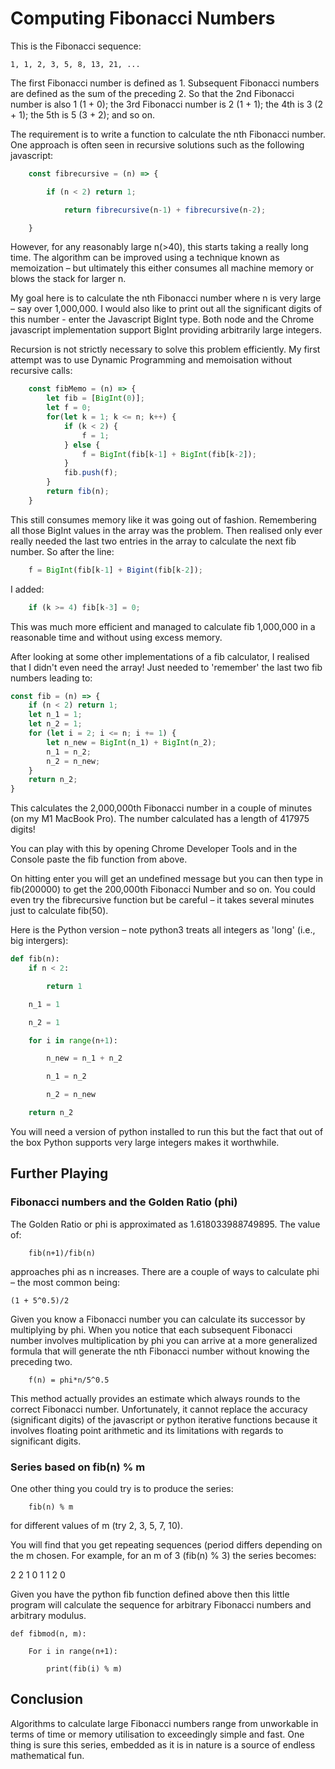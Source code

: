 # Computing Fibonacci Numbers

This is the Fibonacci sequence:

    1, 1, 2, 3, 5, 8, 13, 21, ...

The first Fibonacci number is defined as 1. Subsequent Fibonacci numbers are defined as the sum of the preceding 2. So that the 2nd Fibonacci number is also 1 (1 + 0); the 3rd Fibonacci number is 2 (1 + 1); the 4th is 3 (2 + 1); the 5th is 5 (3 + 2); and so on.

The requirement is to write a function to calculate the nth Fibonacci number. One approach is often seen in recursive solutions such as the following javascript:
```javascript
    const fibrecursive = (n) => {

        if (n < 2) return 1;

            return fibrecursive(n-1) + fibrecursive(n-2);

    }
```
However, for any reasonably large n(>40), this starts taking a really long time. The algorithm can be improved using a technique known as memoization – but ultimately this either consumes all machine memory or blows the stack for larger n.

My goal here is to calculate the nth Fibonacci number where n is very large – say over 1,000,000. I would also like to print out all the significant digits of this number - enter the Javascript BigInt type. Both node and the Chrome javascript implementation support BigInt providing arbitrarily large integers.

Recursion is not strictly necessary to solve this problem efficiently. My first attempt was to use Dynamic Programming and memoisation without recursive calls:
```javascript
    const fibMemo = (n) => {
        let fib = [BigInt(0)];
        let f = 0;
        for(let k = 1; k <= n; k++) {
            if (k < 2) {
                f = 1;
            } else {
                f = BigInt(fib[k-1] + BigInt(fib[k-2]);
            }
            fib.push(f);
        }
        return fib(n);
    }
```
This still consumes memory like it was going out of fashion. Remembering all those BigInt values in the array was the problem. Then realised only ever really needed the last two entries in the array to calculate the next fib number. So after the line:
```javascript
    f = BigInt(fib[k-1] + Bigint(fib[k-2]);
```
I added:
```javascript
    if (k >= 4) fib[k-3] = 0;
```
This was much more efficient and managed to calculate fib 1,000,000 in a reasonable time and without using excess memory.

After looking at some other implementations of a fib calculator, I realised that I didn't even need the array! Just needed to 'remember' the last two fib numbers leading to:
```javascript
const fib = (n) => {
    if (n < 2) return 1;
    let n_1 = 1;
    let n_2 = 1;
    for (let i = 2; i <= n; i += 1) {
        let n_new = BigInt(n_1) + BigInt(n_2);
        n_1 = n_2;
        n_2 = n_new;
    }
    return n_2;
}
```
This calculates the 2,000,000th Fibonacci number in a couple of minutes (on my M1 MacBook Pro). The number calculated has a length of 417975 digits!

You can play with this by opening Chrome Developer Tools and in the Console paste the fib function from above.

On hitting enter you will get an undefined message but you can then type in fib(200000) to get the 200,000th Fibonacci Number and so on. You could even try the fibrecursive function but be careful – it takes several minutes just to calculate fib(50).

Here is the Python version – note python3 treats all integers as 'long' (i.e., big intergers):
```python
def fib(n):
    if n < 2:

        return 1

    n_1 = 1

    n_2 = 1

    for i in range(n+1):

        n_new = n_1 + n_2

        n_1 = n_2

        n_2 = n_new

    return n_2
```
You will need a version of python installed to run this but the fact that out of the box Python supports very large integers makes it worthwhile.

## Further Playing

### Fibonacci numbers and the Golden Ratio (phi)

The Golden Ratio or phi is approximated as 1.618033988749895. The value of:
```
    fib(n+1)/fib(n)
```
approaches phi as n increases. There are a couple of ways to calculate phi – the most common being:

    (1 + 5^0.5)/2

Given you know a Fibonacci number you can calculate its successor by multiplying by phi. When you notice that each subsequent Fibonacci number involves multiplication by phi you can arrive at a more generalized formula that will generate the nth Fibonacci number without knowing the preceding two.
```
    f(n) = phi*n/5^0.5
```
This method actually provides an estimate which always rounds to the correct Fibonacci number. Unfortunately, it cannot replace the accuracy (significant digits) of the javascript or python iterative functions because it involves floating point arithmetic and its limitations with regards to significant digits.

### Series based on fib(n) % m

One other thing you could try is to produce the series:
```
    fib(n) % m
```
for different values of m (try 2, 3, 5, 7, 10).

You will find that you get repeating sequences (period differs depending on the m chosen. For example, for an m of 3 (fib(n) % 3) the series becomes:

2 2 1 0 1 1 2 0

Given you have the python fib function defined above then this little program will calculate the sequence for arbitrary Fibonacci numbers and arbitrary modulus.
```
def fibmod(n, m):

    For i in range(n+1):

        print(fib(i) % m)
```
## Conclusion

Algorithms to calculate large Fibonacci numbers range from unworkable in terms of time or memory utilisation to exceedingly simple and fast. One thing is sure this series, embedded as it is in nature is a source of endless mathematical fun.